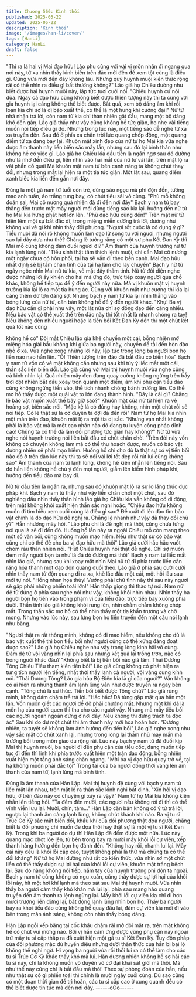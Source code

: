 ```yaml
---
title: Chương 566: Kinh thối
published: 2025-05-22
updated: 2025-05-22
description: 'Kinh thối'
image: '/images/han-li/cover/'
tags: [HanLi]
category: HanLi
draft: false
---
```


"Thì ra là hai vị Mai đạo hữu! Lão phu cùng với vài vị môn nhân đi
ngang qua nơi này, từ xa nhìn thấy kinh biến trên đảo mới đến đế
xem tột cùng là điều gì. Cũng vừa mới đến đây không lâu. Nhưng
quý huynh muội kiến thức rộng rãi có thể nhìn ra điều gì bất
thường không?" Lão giả họ Chiêu dường như biết được hai
huynh muội này, lập tức tươi cười nói.
"Chiêu huynh cứ nói đùa. Ngay cả đạo hữu cũng không biết được
thiên tượng này thì ta cùng với gia huynh lại càng không thể biết
được. Bất quá, xem bộ dáng âm khí rối loạn kia chỉ sợ là dị bảo
xuất thế, có thể là một hung khí cường đại!" Nữ tử nhã nhặn trả
lời, còn nam tử kia chỉ thản nhiên gật đầu, mang một bộ dáng khó
đến gần.
Lão giả thấy như vậy cũng không hề tức giận, ho nhẹ vài tiếng
muốn nói tiếp điều gì đó.
Nhưng trong lúc này, một tiếng sáo dễ nghe từ xa xa truyền đến.
Sau đó ở phía xa chân trời lực quang chớp động, một quang điểm
từ xa đang bay lại.
Khuôn mặt xinh đẹp của nữ tử họ Mai kia vừa nghe được âm
thanh này liền biến sắc mấy lần, nhưng sau đó lại bình thản như
không hề có việc gì.
Lão giả họ Chiêu kia đầu tiên là ngẩn ngơ sau đó dường như là
nhớ đến điều gì, liền nhìn vào hai mắt của nữ tử vài lần, trên mặt
lộ ra vài phần cổ quái
Mà khuôn mặt nam tử bên cạnh nàng ta không chút thay đổi,
nhưng trong mắt lại hiện ra một tia tức giận.
Một lát sau, quang điểm xanh biếc kia liền đến gần nơi đây.

Đúng là một gã nam tử tuổi còn trẻ, dùng sáo ngọc mà phi độn
đến, tướng mạo anh tuần, áo trắng tung bay, có chút tiêu sái vô
cùng.
"Phù mỗ không đoán sai, Mai cô nương quả nhiên đã đi đến nơi
đây" Bạch y nam tử bay thẳng đến trước mặt mấy người mới
dừng tiếng sáo kia lại. hướng đến nữ tử họ Mai kia hưng phất hét
lớn lên.
"Phù đạo hữu cũng đến!" Trên mặt nữ tử hiện lêm một sự bất đắc
dĩ, trong miệng miễn cưỡng trả lời, dường như không vui vẻ gì khi
nhìn thấy đối phương.
"Ngươi rốt cuộc là có dụng ý gì? Tiểu muội đã nói rõ không muốn
làm đạo lữ song tu với ngươi, nhưng ngươi sao lại dây dưa như
thế? Chẳng lẽ tưởng rằng có một sư phụ Kết Đan Kỳ thì Mai mỗ
cũng không dám đuổi ngươi đi?" Âm thanh của huynh trưởng nữ
tử kia lạnh lùng nói.
"Tiểu sinh thật tâm thích lệnh muội, chỉ cần Mai cô nương một
ngày chưa có hôn phối, tại hạ sẽ vẫn đi theo bên cạnh. Mai đạo
hữu nhất định sẽ bị tấm chân tình của tại hạ làm cho lay chuyển"
Bạch y nữ tử ngây ngốc nhìn Mai nữ tử kia, vẻ mặt đầy thâm tình.
Nữ tử đối diện nghe được những lời ấy khiến cho hai má ửng đỏ,
trực tiếp xoay người qua chổ khác, không hề tiếp tục để ý đến
người này nữa.
Mà vị khuôn mặt vị huynh trưởng kia lại lộ ra một tia hung ác.
Cùng với khuôn mặt như cương thi kia lại càng thêm dữ tợn đáng
sợ.
Nhưng bạch y nam tử kia lại nhìn thẳng vào bóng lưng của nữ tử,
căn bản không hề để ý đến người khác.
"Khụ! Ba vị đạo hữu cần gì phải như vậy, một lát nữa chỉ sợ đồng
đạo đến càng nhiều. Nếu bảo vật có thể xuất thế trên đảo này thì
tốt nhất là nhanh chóng ra tay! Nếu không đến nhiều người hoặc
là tiền bối Kết Đan Kỳ đến thì một chút kết quả tốt nào cũng

không hề có" Đôi mắt Chiêu lão giả khẽ chuyển một cái, bỗng
nhiên mở miệng hóa giải bầu không khí giữa ba người này,
chuyền đề tài đến hòn đảo nhỏ ở xa.
Vừa nghe xong những lời này, lập tức trong lòng ba người bọn họ
liền nao nao hẳn lên.
"Ồ! Thiên tượng trên đảo đã bắt đầu có biến hóa" Bạch y nam tử
vốn có vẻ mặt không cần nhưng sau khi tùy ý liếc mắt một cái,
thần sắc liền biến đổi.
Lão giả cùng với Mai thị huynh muội vừa nghe cũng cả kinh nhìn
lại.
Quả nhiên mây đen đang quay cuồng không ngừng trên bầy trời
đột nhiên bắt đầu xoay tròn quanh một điểm, âm khí phụ cận tiểu
đảo cũng không ngừng tiến vào, thể tích nhanh chóng bành
trướng lên. Có thể mơ hồ thấy được một quái vật to lớn đang
thành hình.
"Đây là cái gì? Chẳng lẽ bảo vật muốn xuất thế bây giờ sao?"
Khuôn mặt của nữ tử hiện ra vẻ hoảng sợ, biến sắc nói.
"Mặc kệ là có đúng hay không, nhìn một chút rồi sẽ nói tiếp. Có lẽ
thật sự là cơ duyên ta đợi đã đến rồi" Nam tử họ Mai kia nhìn một
màn trên đảo, khuôn mặt lộ ra một tia dị sắc.
"Nhưng vạn nhất không phải là bảo vật mà là một cao nhân nào
đó đang tu luyện công pháp đỉnh cao! Chúng ta có thế đã làm đối
phương tức giận hay không?" Nữ tử vừa nghe nói huynh trưởng
nói liền bắt đầu có chút chần chờ.
"Trên đời này vốn không có chuyện không làm mà có thể thu
hoạch được, muốn có bảo vật đương nhiên sẽ phải mạo hiểm.
Huống hồ chi cho dù là thật sự có vị tiền bối nào đó ở trên đảo lúc
này thì ta sẽ nói vài lời tốt đẹp rồi rút lui cũng không sao" Âm
thanh của nam tử lạnh lùng, không hề kiên nhẫn lên tiếng nói.
Sau đó hắn liền không hề chú ý đến mọi người, giẫm lên kiếm
hình pháp khí, hướng đến tiểu đảo mà bay đi.

Nữ tử đầu tiên là ngẩn ra, nhưng sau đó khuôn mặt lộ ra sự lo
lắng thúc dục pháp khí. Bạch y nam tử thấy như vậy liền chần
chơt một chút, sau đó nghiêng đầu nhìn thấy thân hình lão giả họ
Chiêu kia vẫn không có di động, trên mặt không khỏi xuất hiện
thần sắc nghi hoặc.
"Chiêu đạo hữu không muốn đi tìm hiểu xem cuối cùng là điều gì
sao? Đề xuất đi lên đảo tìm bảo vật chính là do đạo hữu đề nghị
ra. Chẳng lẽ nhanh như vậy đã thay đổi chủ ý?" Hắn nhướng mày
hỏi.
"Lão phu chỉ là đề nghị mà thôi, cũng chưa từng nói qua là sẽ đi
đến đó. Huống hồ lần này ra ngoài Chiêu mỗ còn mang theo một
số vãn bối, cũng không muốn mạo hiểm. Nếu như thật sự có bảo
vật cũng chỉ có thể để cho ba vị đạo hữu mà thôi" Lão giả cười
hắc hắc vuốt chòm râu thản nhiên nói.
"Hừ! Chiêu huynh nói thật dễ nghe. Chỉ sợ muốn đem mấy người
bọn ta như là đá dò đường mà thôi" Bạch y nam tử liếc mắt nhìn
lão giả, nhưng sau khi xoay mặt nhìn Mai nữ tử đi phía trước liền
cắn răng hóa thành một đạo độn quang đuổi theo.
Lão giả ở phía sau cười cười nhìn thấy nam tử độn quang đi ra
xa, khẽ lắc đầu một cái, một hồi lâu sau mới tự nói.
"Hồng nhan họa thủy! Vướng phải chữ tình này thì sau này ngươi
sẽ gặp phải những phiền toái lớn!" Hắn thấp giọng thì thào tự nói.
Nam nữ đệ tử đứng ở phía sau nghe nói như vậy, không khỏi
nhìn nhau.
Nhìn thấy ba người bọn họ tiến vào trong phạm vi của tiểu đảo,
trực tiếp bay xuống phía dưới. Thần tình lão giả không khỏi rung
lên, nhìn chằm chằm không chớp mắt. Trong thần sắc mơ hồ có
thể nhìn thấy một tia khẩn trương và chờ mong.
Nhưng vào lúc này, sau lưng bọn họ liền truyền đến một câu nói
lạnh như băng.

"Ngươi thật ra rất thông minh, không có đi mạo hiểm, nếu không
cho dù là bảo vật xuất thế thì bọn tiểu bối như ngươi cũng có thể
xứng đáng đoạt được sao?"
Lão giả họ Chiêu nghe như vậy trong lòng kinh hãi vô cùng.
Đám đệ tử vội vàng nhìn lại phía sau nhưng kết quả lại trống trơn,
nào có bóng người khác đâu?
"Không biết là bị tiền bối nào giá lâm. Thái Dương Tông Chiêu
Tiều tham kiến tiền bối" Lão giả cũng không có phát hiện ra tung
tích người lên tiếng, nhất thời thấy lạnh cả người, vội vàng cung
kính nói.
"Thái Dương Tông? Lão gia hỏa Bộ Điên kia là gì của ngươi?"
Vẫn không có ai hiện ra nhưng thanh âm lạnh lùng vẫn như được
truyền ra ngay bên cạnh.
"Tông chủ là sư thúc. Tiền bối biết được Tông chủ?" Lão giả rùng
mình, không dám chậm trễ trả lời.
"Hắc hắc! Đã từng gặp mặt qua hắn một lần. Vốn muốn giết các
ngươi để đỡ phải chướng mắt. Nhưng một khi đã là môn hạ của
người quen thì tha cho các ngươi vậy. Nhưng mà mấy tiểu bối các
ngươi ngoan ngoãn đứng ở nơi đây. Nếu không thì đừng trách ta
độc ác" Sau khi do dự một chút thì âm thanh này mới hòa hoãn
hơn.
"Đương nhiên, ta tuyệt sẽ không làm ảnh hưởng đến tiền bối" Lão
giả nghe xong như vậy sắc mặt có chút xanh lại, nhưng trong lòng
lại thầm nhủ may mắn mà trưởng bối trong môn giao du rộng rãi.
Lúc này bạch y nam tử đã đuổi kịp Mai thị huynh muôi, ba người
đi đến phụ cận của tiểu cốc, đang muốn tiếp tục đi đến thì linh khí
phía trước xuất hiện một trận dao động, bỗng nhiên xuất hiện một
tầng ánh sáng chắn ngang.
"Mời ba vị đạo hữu quay trở về, tại hạ không muốn phải đắc tội"
Trong tai của ba người đồng thời vang lên âm thanh của nam tử,
lạnh lùng mà bình tĩnh.

Đúng là âm thanh của Hàn Lập.
Mai thị huynh đệ cùng với bạch y nam tử liếc mắt lẫn nhau, trên
mặt lộ ra thần sắc kinh nghi bất định.
"Xin hỏi vị đạo hữu, ở trên đảo này có chuyện gì xảy ra vậy?"
Nam tử họ Mai kia không kiên nhẫn lên tiếng hỏi.
"Ta đếm đến mười, các ngươi nếu không rời đi thì có thể vĩnh viễn
lưu lại. Mười, chín, tám…" Hàn Lập căn bản không có ý tứ trả lời,
ngược lại thanh âm càng lạnh lùng, không chút khách khí nào.
Ba vị tu sĩ Trúc Cơ Kỳ sắc mặt biến đổi, khẩu khí của đối phương
thật dọa người, chẳng biết là đối phương chỉ muốn đe dọa thôi
hay thật sự là một vị tu sĩ Kết Đan Kỳ.
Trong khi ba người do dự thì Hàn Lập đã đếm được một nữa. Lúc
này quang mạc chợt lóe lên, từ bên trong bay ra mười mấy khôi
lỗi cự viên, xếp thành hàng hướng đến bọn họ đánh đến.
"Không hay rồi, nhanh lui lại. Mấy cái này đều là khôi lỗi cấp cao,
tuyệt không phải là thứ mà chúng ta có thể đối kháng" Nữ tử họ
Mai dường như rất có kiến thức, vừa nhìn sơ một chút liền có thể
thấy được sự lợi hại của khôi lỗi cự viên, khuôn mặt trắng bệch
lại.
Sau đó nàng không nói tiếp, nắm tay của huynh trưởng phi độn ta
ngoài. Bạch y nam tử cũng không có ngu xuẩn, cũng thấy được
sự lợi hại của khôi lỗi này, hít một hơi khí lạnh mà theo sát sau
Mai thị huynh muội.
Vừa nhìn thấy ba người cảm thấy khó khăn mà lui lại, phía sau
màng hào quang truyền đến âm thanh ra lệnh ngừng lại. Mấy khôi
lỗi cự viên kia chỉ đi hơn mười trượng liền dừng lại, bất động lạnh
lùng nhìn bọn họ.
Thấy ba người bay ra khỏi tiểu đảo cũng không hề quay đầu lại,
đám cự viên kia mới đi vào bên trong màn ánh sáng, không còn
nhìn thấy bóng dáng.

Hàn Lập ngồi xếp bằng tại cốc khẩu chậm rãi mở đôi mắt ra, trên
mặt không hề có chút vui mừng nào.
Bởi vì hắn cảm ứng được vùng phụ cận này ngoại trừ mấy tu sĩ
cấp thấp ra đã xuất hiện một gã tu sĩ Kết Đan Kỳ. Tuy độn pháp
của đối phương mặc dù huyền diệu nhưng dưới thần thức của
hắn bị bại lộ không thể nghi ngờ.
Hi vọng ba người vừa rồi thối lui ra có thể làm cho các tu sĩ Trúc
Cơ Kỳ khác thấy khó mà lui.
Hắn đương nhiên không hề sợ hãi các tu sĩ này, chỉ là không
muốn vô duyên vô cớ đại khai sát giới mà thôi.
Mà như thế này cũng chỉ là bắt đầu mà thôi!
Theo sự phỏng đoán của hắn, nếu như thật sự có gì phiền toái thì
chính là mười ngày cuối cùng.
Dù sao cũng có một đoạn thời gian để trì hoãn, các tu sĩ cấp cao
ở xung quanh đều có thể biết được tin tức mà đến nơi đây.
------oOo------
